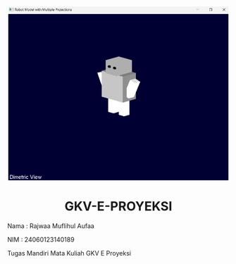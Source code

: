 <div align="center">
  <img src="https://github.com/bruhismyname/GKV-E-PROYEKSI/blob/main/Screenshots/dimetric_view.png" 
       alt="dimetric_view" 
       width="500" height="auto">
  
# GKV-E-PROYEKSI

<div align="left">
Nama  : Rajwaa Muflihul Aufaa

NIM   : 24060123140189

Tugas Mandiri Mata Kuliah GKV E Proyeksi
